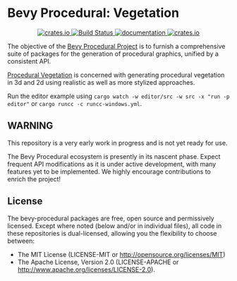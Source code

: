 # Bevy Procedural: Vegetation

<p align="center">
  <a href="https://crates.io/crates/bevy_procedural_vegetation">
      <img src="https://img.shields.io/crates/v/bevy_procedural_vegetation.svg" alt="crates.io">
  </a>
  <a href="https://github.com/bevy-procedural/vegetation/actions">
      <img src="https://github.com/bevy-procedural/vegetation/actions/workflows/rust.yml/badge.svg" alt="Build Status">
  </a>
  <a href="https://docs.rs/bevy_procedural_vegetation">
      <img src="https://docs.rs/bevy_procedural_vegetation/badge.svg" alt="documentation">
  </a>
   <a href="https://bevyengine.org/learn/book/plugin-development/#main-branch-tracking">
      <img src="https://img.shields.io/badge/Bevy%20tracking-1.3-lightblue" alt="crates.io">
  </a>
</p>

The objective of the [Bevy Procedural Project](https://bevy-procedural.org) is to furnish a comprehensive suite of packages for the generation of procedural graphics, unified by a consistent API.

[Procedural Vegetation](https://bevy-procedural.org/begetation) is concerned with generating procedural vegetation in 3d and 2d using realistic as well as more stylized approaches.

Run the editor example using `cargo watch -w editor/src -w src -x "run -p editor"` or `cargo runcc -c runcc-windows.yml`.

## WARNING

This repository is a very early work in progress and is not yet ready for use.

The Bevy Procedural ecosystem is presently in its nascent phase. Expect frequent API modifications as it is under active development, with many features yet to be implemented. We highly encourage contributions to enrich the project!

## License

The bevy-procedural packages are free, open source and permissively licensed. Except where noted (below and/or in individual files), all code in these repositories is dual-licensed, allowing you the flexibility to choose between:

 - The MIT License (LICENSE-MIT or http://opensource.org/licenses/MIT)
 - The Apache License, Version 2.0 (LICENSE-APACHE or http://www.apache.org/licenses/LICENSE-2.0).
